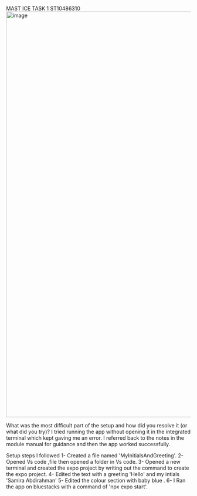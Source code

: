 MAST ICE TASK 1 
ST10486310
<img width="623" height="1107" alt="image" src="https://github.com/user-attachments/assets/2b0e02c4-171e-4e3b-a047-2edac5a21f4c" />
 
What was the most difficult part of the setup and how did you resolve it (or what did you try)?
I tried running the app without opening it in the integrated terminal which kept gaving me an error. I referred back to the notes in the module manual for guidance and then the app worked successfully.

Setup steps I followed
1- Created a file named 'MyInitialsAndGreeting'.
2- Opened Vs code ,file then opened a folder in Vs code.
3- Opened a new terminal and created the expo project by writing out the command to create the expo project.
4- Edited the text with a greeting 'Hello' and my intials 'Samira Abdirahman'
5- Edited the colour section with  baby blue .
6- I Ran the app on bluestacks with a command of 'npx expo start'.
